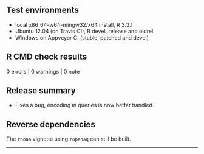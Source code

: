 ## Test environments
* local x86_64-w64-mingw32/x64 install, R 3.3.1
* Ubuntu 12.04 (on Travis CI), R devel, release and oldrel
* Windows on Appveyor CI (stable, patched and devel)

## R CMD check results

0 errors | 0 warnings | 0 note

## Release summary

* Fixes a bug, encoding in queries is now better handled.

## Reverse dependencies

The `rnoaa` vignette using `ropenaq` can still be built.

---


